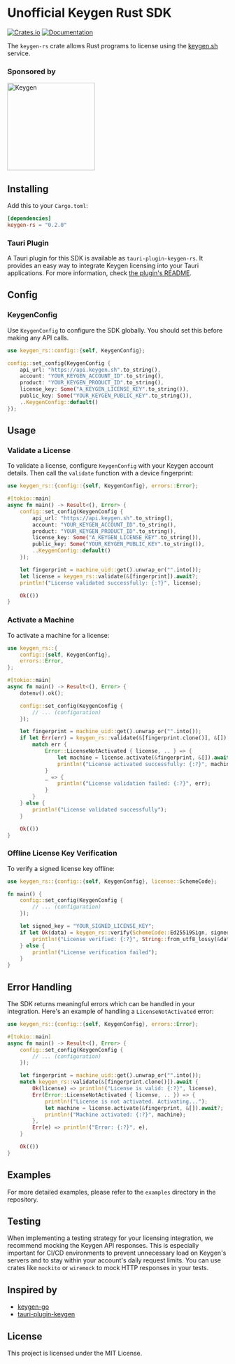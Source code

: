 # Unofficial Keygen Rust SDK

[![Crates.io](https://img.shields.io/crates/v/keygen-rs.svg)](https://crates.io/crates/keygen-rs)
[![Documentation](https://docs.rs/keygen-rs/badge.svg)](https://docs.rs/keygen-rs)

The `keygen-rs` crate allows Rust programs to license using the [keygen.sh](https://keygen.sh) service.

### Sponsored by
<a href="https://keygen.sh?via=keygen-rs">
  <div>
    <img src="https://keygen.sh/images/logo-pill.png" width="200" alt="Keygen">
  </div>
</a>

## Installing

Add this to your `Cargo.toml`:

```toml
[dependencies]
keygen-rs = "0.2.0"
```

### Tauri Plugin

A Tauri plugin for this SDK is available as `tauri-plugin-keygen-rs`.
It provides an easy way to integrate Keygen licensing into your Tauri applications. For more information, check [the plugin's README](./packages/tauri-plugin-keygen-rs/README.md).

## Config

### KeygenConfig

Use `KeygenConfig` to configure the SDK globally. You should set this before making any API calls.

```rust
use keygen_rs::config::{self, KeygenConfig};

config::set_config(KeygenConfig {
    api_url: "https://api.keygen.sh".to_string(),
    account: "YOUR_KEYGEN_ACCOUNT_ID".to_string(),
    product: "YOUR_KEYGEN_PRODUCT_ID".to_string(),
    license_key: Some("A_KEYGEN_LICENSE_KEY".to_string()),
    public_key: Some("YOUR_KEYGEN_PUBLIC_KEY".to_string()),
    ..KeygenConfig::default()
});
```

## Usage

### Validate a License

To validate a license, configure `KeygenConfig` with your Keygen account details. Then call the `validate` function with a device fingerprint:

```rust
use keygen_rs::{config::{self, KeygenConfig}, errors::Error};

#[tokio::main]
async fn main() -> Result<(), Error> {
    config::set_config(KeygenConfig {
        api_url: "https://api.keygen.sh".to_string(),
        account: "YOUR_KEYGEN_ACCOUNT_ID".to_string(),
        product: "YOUR_KEYGEN_PRODUCT_ID".to_string(),
        license_key: Some("A_KEYGEN_LICENSE_KEY".to_string()),
        public_key: Some("YOUR_KEYGEN_PUBLIC_KEY".to_string()),
        ..KeygenConfig::default()
    });

    let fingerprint = machine_uid::get().unwrap_or("".into());
    let license = keygen_rs::validate(&[fingerprint]).await?;
    println!("License validated successfully: {:?}", license);

    Ok(())
}
```

### Activate a Machine

To activate a machine for a license:

```rust
use keygen_rs::{
    config::{self, KeygenConfig},
    errors::Error,
};

#[tokio::main]
async fn main() -> Result<(), Error> {
    dotenv().ok();

    config::set_config(KeygenConfig {
        // ... (configuration)
    });

    let fingerprint = machine_uid::get().unwrap_or("".into());
    if let Err(err) = keygen_rs::validate(&[fingerprint.clone()], &[]).await {
        match err {
            Error::LicenseNotActivated { license, .. } => {
                let machine = license.activate(&fingerprint, &[]).await?;
                println!("License activated successfully: {:?}", machine);
            }
            _ => {
                println!("License validation failed: {:?}", err);
            }
        }
    } else {
        println!("License validated successfully");
    }

    Ok(())
}
```

### Offline License Key Verification

To verify a signed license key offline:

```rust
use keygen_rs::{config::{self, KeygenConfig}, license::SchemeCode};

fn main() {
    config::set_config(KeygenConfig {
        // ... (configuration)
    });

    let signed_key = "YOUR_SIGNED_LICENSE_KEY";
    if let Ok(data) = keygen_rs::verify(SchemeCode::Ed25519Sign, signed_key) {
        println!("License verified: {:?}", String::from_utf8_lossy(&data));
    } else {
        println!("License verification failed");
    }
}
```

## Error Handling

The SDK returns meaningful errors which can be handled in your integration. Here's an example of handling a `LicenseNotActivated` error:

```rust
use keygen_rs::{config::{self, KeygenConfig}, errors::Error};

#[tokio::main]
async fn main() -> Result<(), Error> {
    config::set_config(KeygenConfig {
        // ... (configuration)
    });

    let fingerprint = machine_uid::get().unwrap_or("".into());
    match keygen_rs::validate(&[fingerprint.clone()]).await {
        Ok(license) => println!("License is valid: {:?}", license),
        Err(Error::LicenseNotActivated { license, .. }) => {
            println!("License is not activated. Activating...");
            let machine = license.activate(&fingerprint, &[]).await?;
            println!("Machine activated: {:?}", machine);
        },
        Err(e) => println!("Error: {:?}", e),
    }

    Ok(())
}
```

## Examples

For more detailed examples, please refer to the `examples` directory in the repository.

## Testing

When implementing a testing strategy for your licensing integration, we recommend mocking the Keygen API responses. This is especially important for CI/CD environments to prevent unnecessary load on Keygen's servers and to stay within your account's daily request limits.
You can use crates like `mockito` or `wiremock` to mock HTTP responses in your tests.

## Inspired by
- [keygen-go](https://github.com/keygen-sh/keygen-go)
- [tauri-plugin-keygen](https://github.com/bagindo/tauri-plugin-keygen)

## License

This project is licensed under the MIT License.
